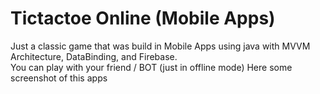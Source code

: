 # Tictactoe Online (Mobile Apps)
Just a classic game that was build in Mobile Apps using java with MVVM Architecture, DataBinding, and Firebase.
<br>
You can play with your friend / BOT (just in offline mode)
Here some screenshot of this apps

